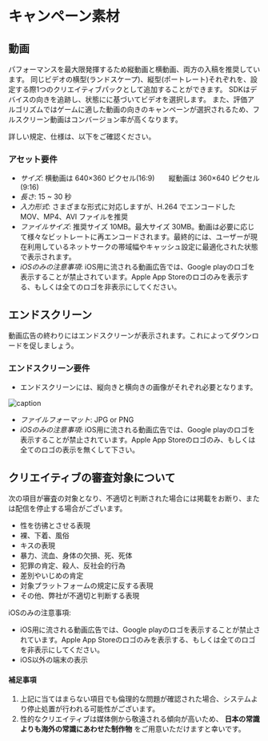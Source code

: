 # キャンペーン素材

## 動画
パフォーマンスを最大限発揮するため縦動画と横動画、両方の入稿を推奨しています。
同じビデオの横型(ランドスケープ)、縦型(ポートレート)それぞれを、設定する際1つのクリエイティブパックとして追加することができます。
SDKはデバイスの向きを追跡し、状態にに基づいてビデオを選択します。
また、評価アルゴリズムではゲームに適した動画の向きのキャンペーンが選択されるため、フルスクリーン動画はコンバージョン率が高くなります。

詳しい規定、仕様は、以下をご確認ください。

### アセット要件
- *サイズ*: 横動画は 640×360 ピクセル(16:9)　　縦動画は 360×640 ピクセル(9:16)
- *長さ*: 15 ~ 30 秒
- *入力形式*: さまざまな形式に対応しますが、H.264 でエンコードした MOV、MP4、AVI ファイルを推奨
- *ファイルサイズ*: 推奨サイズ 10MB。最大サイズ 30MB。動画は必要に応じて様々なビットレートに再エンコードされます。最終的には、ユーザーが現在利用しているネットサークの帯域幅やキャッシュ設定に最適化された状態で表示されます。
- *iOSのみの注意事項*: iOS用に流される動画広告では、Google playのロゴを表示することが禁止されています。Apple App Storeのロゴのみを表示する、もしくは全てのロゴを非表示にしてください。



## エンドスクリーン
動画広告の終わりにはエンドスクリーンが表示されます。これによってダウンロードを促しましょう。

### エンドスクリーン要件
- エンドスクリーンには、縦向きと横向きの画像がそれぞれ必要となります。

![caption](https://t.gyazo.com/teams/unity/87f3ea6b58ee4de9b307a070e272aa13.png)

- *ファイルフォーマット*: JPG or PNG
- *iOSのみの注意事項*: iOS用に流される動画広告では、Google playのロゴを表示することが禁止されています。Apple App Storeのロゴのみ、もしくは全てのロゴの表示を無くして下さい。

## クリエイティブの審査対象について
次の項目が審査の対象となり、不適切と判断された場合には掲載をお断り、または配信を停止する場合がございます。
- 性を彷彿とさせる表現
- 裸、下着、風俗
- キスの表現
- 暴力、流血、身体の欠損、死、死体
- 犯罪の肯定、殺人、反社会的行為
- 差別やいじめの肯定
- 対象プラットフォームの規定に反する表現
- その他、弊社が不適切と判断する表現

iOSのみの注意事項:
- iOS用に流される動画広告では、Google playのロゴを表示することが禁止されています。Apple App Storeのロゴのみを表示する、もしくは全てのロゴを非表示にしてください。
- iOS以外の端末の表示

#### 補足事項
1. 上記に当てはまらない項目でも倫理的な問題が確認された場合、システムより停止処置が行われる可能性がございます。
2. 性的なクリエイティブは媒体側から敬遠される傾向が高いため、 **日本の常識よりも海外の常識にあわせた制作物** をご用意いただけますと幸いです。
